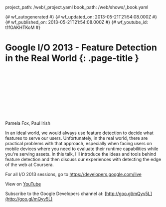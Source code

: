 project_path: /web/_project.yaml
book_path: /web/shows/_book.yaml

{# wf_autogenerated #}
{# wf_updated_on: 2013-05-21T21:54:08.000Z #}
{# wf_published_on: 2013-05-21T21:54:08.000Z #}
{# wf_youtube_id: t1fOAKHTKoM #}

# Google I/O 2013 - Feature Detection in the Real World {: .page-title }


<div class="video-wrapper">
  <iframe class="devsite-embedded-youtube-video" data-video-id="t1fOAKHTKoM"
          data-autohide="1" data-showinfo="0" frameborder="0" allowfullscreen>
  </iframe>
</div>

Pamela Fox, Paul Irish 

In an ideal world, we would always use feature detection to decide what features to serve our users. Unfortunately, in the real world, there are practical problems with that approach, especially when facing users on mobile devices where you need to evaluate their runtime capabilities while you&#x27;re serving assets.
In this talk, I&#x27;ll introduce the ideas and tools behind feature detection and then discuss our experiences with detecting the edge of the web at Coursera.

For all I/O 2013 sessions, go to https://developers.google.com/live

View on [YouTube](https://youtu.be/t1fOAKHTKoM)

Subscribe to the Google Developers channel at: [http://goo.gl/mQyv5L](http://goo.gl/mQyv5L)
